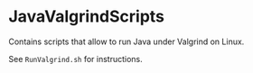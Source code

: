 # JavaValgrindScripts

Contains scripts that allow to run Java under Valgrind on Linux.

See `RunValgrind.sh` for instructions.

